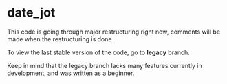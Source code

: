 # date_jot

This code is going through major restructuring right now, comments will be made when the restructuring is done

To view the last stable version of the code, go to **legacy** branch.

Keep in mind that the legacy branch lacks many features currently in development, and was written as a beginner.
